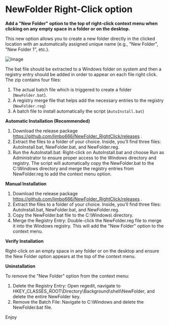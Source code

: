 # NewFolder Right-Click option

**Add a "New Folder" option to the top of right-click context menu when clicking on any empty space in a folder or on the desktop.** <p>
This new option allows you to create a new folder directly in the clicked location with an automatically assigned unique name (e.g., "New Folder", "New Folder 1", etc.). <p>
![Image](https://github.com/user-attachments/assets/d07ff2c1-458b-4c00-a094-5aa9bc9c2983) <p>

The bat file should be extracted to a Windows folder on system and then a registry entry should be added in order to appear on each file right click.
The zip contains four files:
1. The actual batch file which is triggered to create a folder (`NewFolder.bat`).
2. A registry merge file that helps add the necessary entries to the registry (`NewFolder.reg`)
3. A batch file to install automatically the script (`AutoInstall.bat`) <p>
<p><p>


**Automatic Installation (Recommended)** <p>
1. Download the release package https://github.com/limbo666/NewFolder_RightClick/releases .
2. Extract the files to a folder of your choice. Inside, you’ll find three files: AutoInstall.bat, NewFolder.bat, and NewFolder.reg.
3. Run the AutoInstall.bat: Right-click on AutoInstall.bat and choose Run as Administrator to ensure proper access to the Windows directory and registry.
    The script will automatically copy the NewFolder.bat to the C:\Windows directory and merge the registry entries from NewFolder.reg to add the context menu option.
 <p>
      <p>
          
**Manual Installation**<p>
1. Download the release package https://github.com/limbo666/NewFolder_RightClick/releases .
2. Extract the files to a folder of your choice. Inside, you’ll find three files: AutoInstall.bat, NewFolder.bat, and NewFolder.reg.
3. Copy the NewFolder.bat file to the C:\Windows\ directory.
4. Merge the Registry Entry: Double-click the NewFolder.reg file to merge it into the Windows registry. This will add the "New Folder" option to the context menu.
 <p>
      <p>
          
**Verify Installation** <p>
Right-click on an empty space in any folder or on the desktop and ensure the New Folder option appears at the top of the context menu.
 <p>
      <p>
          
**Uninstallation** <p>
To remove the "New Folder" option from the context menu:
1. Delete the Registry Entry: Open regedit, navigate to HKEY_CLASSES_ROOT\Directory\Background\shell\NewFolder, and delete the entire NewFolder key.
2. Remove the Batch File: Navigate to C:\Windows and delete the NewFolder.bat file.

Enjoy
